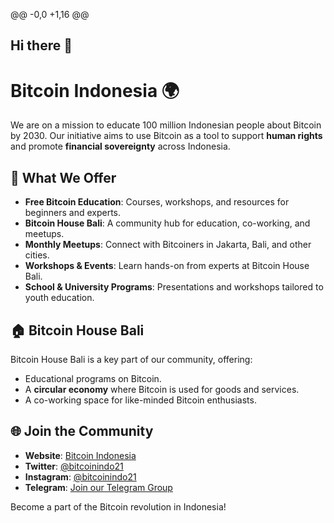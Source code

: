 @@ -0,0 +1,16 @@
## Hi there 👋
# Bitcoin Indonesia 🌍

We are on a mission to educate 100 million Indonesian people about Bitcoin by 2030. Our initiative aims to use Bitcoin as a tool to support **human rights** and promote **financial sovereignty** across Indonesia.

## 🌟 What We Offer
- **Free Bitcoin Education**: Courses, workshops, and resources for beginners and experts.
- **Bitcoin House Bali**: A community hub for education, co-working, and meetups.
- **Monthly Meetups**: Connect with Bitcoiners in Jakarta, Bali, and other cities.
- **Workshops & Events**: Learn hands-on from experts at Bitcoin House Bali.
- **School & University Programs**: Presentations and workshops tailored to youth education.

## 🏠 Bitcoin House Bali
Bitcoin House Bali is a key part of our community, offering:
- Educational programs on Bitcoin.
- A **circular economy** where Bitcoin is used for goods and services.
- A co-working space for like-minded Bitcoin enthusiasts.

## 🌐 Join the Community
- **Website**: [Bitcoin Indonesia](http://www.bitcoinindonesia.xyz)
- **Twitter**: [@bitcoinindo21](https://twitter.com/bitcoinindo21)
- **Instagram**: [@bitcoinindo21](https://www.instagram.com/bitcoinindo21)
- **Telegram**: [Join our Telegram Group](https://t.me)

Become a part of the Bitcoin revolution in Indonesia!

<!--
**bitcoinindo21/bitcoinindo21** is a ✨ _special_ ✨ repository because its `README.md` (this file) appears on your GitHub profile.

Here are some ideas to get you started:

- 🔭 I’m currently working on ...
- 🌱 I’m currently learning ...
- 👯 I’m looking to collaborate on ...
- 🤔 I’m looking for help with ...
- 💬 Ask me about ...
- 📫 How to reach me: ...
- 😄 Pronouns: ...
- ⚡ Fun fact: ...
-->
